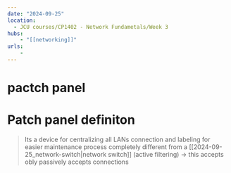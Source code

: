 ```yaml
---
date: "2024-09-25"
location: 
  - JCU courses/CP1402 - Network Fundametals/Week 3
hubs: 
    - "[[networking]]"
urls:
    - 
---
```


# pactch panel
# Patch panel definiton
> Its a device for centralizing all LANs connection and labeling for easier maintenance process
> completely different from a [[2024-09-25_network-switch|network switch]] (active filtering) -> this accepts obly passively accepts connections
